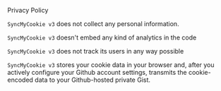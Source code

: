 Privacy Policy

`SyncMyCookie v3` does not collect any personal information.

`SyncMyCookie v3` doesn't embed any kind of analytics in the code

`SyncMyCookie v3` does not track its users in any way possible

`SyncMyCookie v3` stores your cookie data in your browser and, after you actively configure your Github account settings, transmits the cookie-encoded data to your Github-hosted private Gist.
